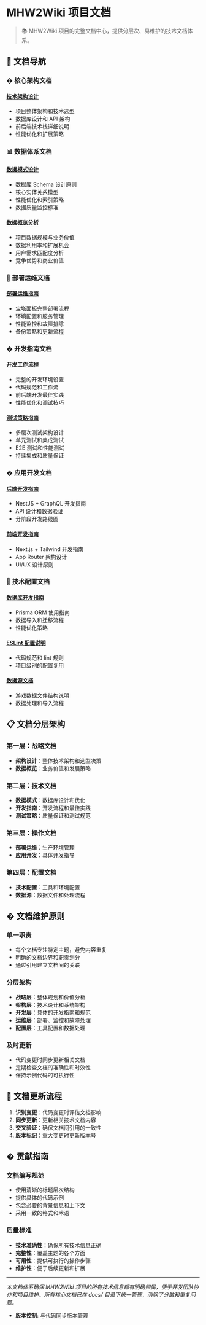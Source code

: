 # MHW2Wiki 项目文档

> 📚 MHW2Wiki 项目的完整文档中心，提供分层次、易维护的技术文档体系。

## 🎯 文档导航

### �️ 核心架构文档

#### [技术架构设计](./ARCHITECTURE.md)
- 项目整体架构和技术选型
- 数据库设计和 API 架构  
- 前后端技术栈详细说明
- 性能优化和扩展策略

### 📊 数据体系文档

#### [数据模式设计](./DATA_SCHEMA.md)
- 数据库 Schema 设计原则
- 核心实体关系模型
- 性能优化和索引策略
- 数据质量监控标准

#### [数据概览分析](./DATA_OVERVIEW.md) 
- 项目数据规模与业务价值
- 数据利用率和扩展机会
- 用户需求匹配度分析
- 竞争优势和商业价值

### 🚀 部署运维文档

#### [部署运维指南](./DEPLOYMENT.md)
- 宝塔面板完整部署流程
- 环境配置和服务管理
- 性能监控和故障排除
- 备份策略和更新流程

### �️ 开发指南文档

#### [开发工作流程](./DEVELOPMENT.md)
- 完整的开发环境设置
- 代码规范和工作流
- 前后端开发最佳实践
- 性能优化和调试技巧

#### [测试策略指南](./TESTING.md)
- 多层次测试架构设计
- 单元测试和集成测试
- E2E 测试和性能测试
- 持续集成和质量保证

### � 应用开发文档

#### [后端开发指南](../apps/backend/README.md)
- NestJS + GraphQL 开发指南
- API 设计和数据验证
- 分阶段开发路线图

#### [前端开发指南](../apps/frontend/README.md)  
- Next.js + Tailwind 开发指南
- App Router 架构设计
- UI/UX 设计原则

### 🔧 技术配置文档

#### [数据库开发指南](../packages/database/README.md)
- Prisma ORM 使用指南
- 数据导入和迁移流程
- 性能优化策略

#### [ESLint 配置说明](../packages/eslint-config/README.md)
- 代码规范和 lint 规则
- 项目级别的配置复用

#### [数据源文档](../output/merged/README.md)
- 游戏数据文件结构说明
- 数据处理和导入流程

## 📋 文档分层架构

### 第一层：战略文档
- **架构设计**：整体技术架构和选型决策
- **数据概览**：业务价值和发展策略

### 第二层：技术文档  
- **数据模式**：数据库设计和优化
- **开发指南**：开发流程和最佳实践
- **测试策略**：质量保证和测试规范

### 第三层：操作文档
- **部署运维**：生产环境管理
- **应用开发**：具体开发指导

### 第四层：配置文档
- **技术配置**：工具和环境配置
- **数据源**：数据文件和处理流程

## � 文档维护原则

### 单一职责
- 每个文档专注特定主题，避免内容重复
- 明确的文档边界和职责划分
- 通过引用建立文档间的关联

### 分层架构  
- **战略层**：整体规划和价值分析
- **架构层**：技术设计和系统架构
- **开发层**：具体的开发指南和规范
- **运维层**：部署、监控和故障处理
- **配置层**：工具配置和数据处理

### 及时更新
- 代码变更时同步更新相关文档
- 定期检查文档的准确性和时效性
- 保持示例代码的可执行性

## 🔄 文档更新流程

1. **识别变更**：代码变更时评估文档影响
2. **同步更新**：更新相关技术文档内容  
3. **交叉验证**：确保文档间引用的一致性
4. **版本标记**：重大变更时更新版本号

## � 贡献指南

### 文档编写规范
- 使用清晰的标题层次结构
- 提供具体的代码示例
- 包含必要的背景信息和上下文
- 采用一致的格式和术语

### 质量标准
- **技术准确性**：确保所有技术信息正确
- **完整性**：覆盖主题的各个方面
- **可用性**：提供可执行的操作步骤
- **维护性**：便于后续更新和扩展

---

*本文档体系确保 MHW2Wiki 项目的所有技术信息都有明确归属，便于开发团队协作和项目维护。所有核心文档已在 docs/ 目录下统一管理，消除了分散和重复问题。*
- **版本控制**: 与代码同步版本管理
